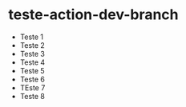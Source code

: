 # teste-action-dev-branch

- Teste 1
- Teste 2
- Teste 3
- Teste 4
- Teste 5
- Teste 6
- TEste 7
- Teste 8
